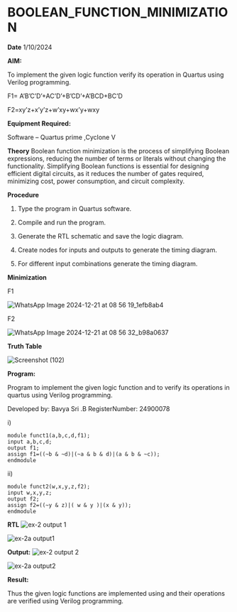 # BOOLEAN_FUNCTION_MINIMIZATION

**Date**  1/10/2024

**AIM:**

To implement the given logic function verify its operation in Quartus using Verilog programming.

F1= A’B’C’D’+AC’D’+B’CD’+A’BCD+BC’D 

F2=xy’z+x’y’z+w’xy+wx’y+wxy

**Equipment Required:**

 Software – Quartus prime ,Cyclone V 

**Theory**
Boolean function minimization is the process of simplifying Boolean expressions, reducing the number of terms or literals without changing the functionality. Simplifying Boolean functions is essential for designing efficient digital circuits, as it reduces the number of gates required, minimizing cost, power consumption, and circuit complexity.

**Procedure**

1.	Type the program in Quartus software.

2.	Compile and run the program.

3.	Generate the RTL schematic and save the logic diagram.

4.	Create nodes for inputs and outputs to generate the timing diagram.

5.	For different input combinations generate the timing diagram.

**Minimization**

F1

![WhatsApp Image 2024-12-21 at 08 56 19_1efb8ab4](https://github.com/user-attachments/assets/05574f4f-e972-4165-8809-1b61cde52511)

F2

![WhatsApp Image 2024-12-21 at 08 56 32_b98a0637](https://github.com/user-attachments/assets/b5a1bf45-b84a-4059-97aa-42b4a7455c27)

**Truth Table**

![Screenshot (102)](https://github.com/user-attachments/assets/29c0e26d-1230-4d5c-bdc2-f9d6b2a0c8d8)



**Program:**

 Program to implement the given logic function and to verify its operations in quartus using Verilog programming. 

Developed by: Bavya Sri .B RegisterNumber: 24900078

i)

```
module funct1(a,b,c,d,f1);
input a,b,c,d;
output f1;
assign f1=((~b & ~d)|(~a & b & d)|(a & b & ~c));
endmodule
```
ii)
```
module funct2(w,x,y,z,f2);
input w,x,y,z;
output f2;
assign f2=((~y & z)|( w & y )|(x & y));
endmodule
```

**RTL**
![ex-2 output 1](https://github.com/user-attachments/assets/587dc74b-2117-46e2-952a-1b3e4cfe4aeb)

![ex-2a output1](https://github.com/user-attachments/assets/be6a7736-6570-4c56-9395-6d6b4e55a403)

**Output:**
![ex-2 output 2](https://github.com/user-attachments/assets/f8e7ad71-fb73-4026-9286-372c5773fd5c)

![ex-2a output2](https://github.com/user-attachments/assets/0b77173e-b2b5-42e6-9142-2bc22e1b9adf)

**Result:**

Thus the given logic functions are implemented using and their operations are verified using Verilog programming.

